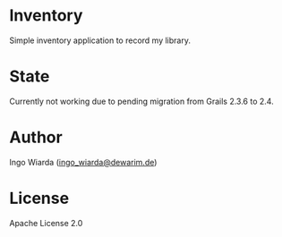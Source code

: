 # Inventory

Simple inventory application to record my library.

# State

Currently not working due to pending migration from Grails 2.3.6 to 2.4.

# Author
 
 Ingo Wiarda (ingo_wiarda@dewarim.de)
 
# License

Apache License 2.0
 
 